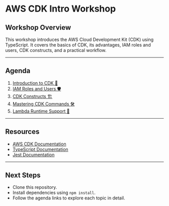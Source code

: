 # AWS CDK Intro Workshop

## **Workshop Overview**

This workshop introduces the AWS Cloud Development Kit (CDK) using TypeScript. It covers the basics of CDK, its advantages, IAM roles and users, CDK constructs, and a practical workflow.

---

## **Agenda**

1. [Introduction to CDK 🚀](./docs/01-introduction.md)
2. [IAM Roles and Users 🛡️](./docs/02-iam-roles-users.md)
3. [CDK Constructs 🏗️](./docs/03-cdk-constructs.md)
4. [Mastering CDK Commands 🛠️](./docs/04-cdk-commands.md)
5. [Lambda Runtime Support 🧩](./docs/05-lambda-runtime-support.md)

---

## **Resources**

- [AWS CDK Documentation](https://docs.aws.amazon.com/cdk/latest/guide/home.html)
- [TypeScript Documentation](https://www.typescriptlang.org/docs/)
- [Jest Documentation](https://jestjs.io/docs/getting-started)

---

## **Next Steps**

- Clone this repository.
- Install dependencies using `npm install`.
- Follow the agenda links to explore each topic in detail.
